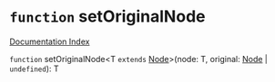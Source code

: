 # `function` setOriginalNode

[Documentation Index](../README.md)

`function` setOriginalNode\<T `extends` [Node](../private.interface.Node/README.md)>(node: T, original: [Node](../private.interface.Node/README.md) | `undefined`): T